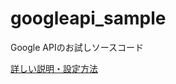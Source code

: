 # googleapi_sample
Google APIのお試しソースコード

[詳しい説明・設定方法](https://qiita.com/ryochessa/items/b9710fc0dc4a552db6f6)
